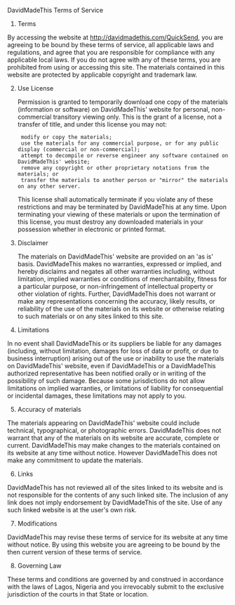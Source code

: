 
										
DavidMadeThis Terms of Service

1. Terms

  By accessing the website at http://davidmadethis.com/QuickSend, you are agreeing to be bound by these terms of service, all applicable laws and regulations, and agree that you are responsible for compliance with any applicable local laws. If you do not agree with any of these terms, you are prohibited from using or accessing this site. The materials contained in this website are protected by applicable copyright and trademark law.

2. Use License

  
    
      Permission is granted to temporarily download one copy of the materials (information or software) on DavidMadeThis' website for personal, non-commercial transitory viewing only. This is the grant of a license, not a transfer of title, and under this license you may not:

      
        modify or copy the materials;
        use the materials for any commercial purpose, or for any public display (commercial or non-commercial);
        attempt to decompile or reverse engineer any software contained on DavidMadeThis' website;
        remove any copyright or other proprietary notations from the materials; or
        transfer the materials to another person or "mirror" the materials on any other server.
      
    
    This license shall automatically terminate if you violate any of these restrictions and may be terminated by DavidMadeThis at any time. Upon terminating your viewing of these materials or upon the termination of this license, you must destroy any downloaded materials in your possession whether in electronic or printed format.
  

3. Disclaimer

  
    The materials on DavidMadeThis' website are provided on an 'as is' basis. DavidMadeThis makes no warranties, expressed or implied, and hereby disclaims and negates all other warranties including, without limitation, implied warranties or conditions of merchantability, fitness for a particular purpose, or non-infringement of intellectual property or other violation of rights.
    Further, DavidMadeThis does not warrant or make any representations concerning the accuracy, likely results, or reliability of the use of the materials on its website or otherwise relating to such materials or on any sites linked to this site.
  

4. Limitations

  In no event shall DavidMadeThis or its suppliers be liable for any damages (including, without limitation, damages for loss of data or profit, or due to business interruption) arising out of the use or inability to use the materials on DavidMadeThis' website, even if DavidMadeThis or a DavidMadeThis authorized representative has been notified orally or in writing of the possibility of such damage. Because some jurisdictions do not allow limitations on implied warranties, or limitations of liability for consequential or incidental damages, these limitations may not apply to you.

5. Accuracy of materials

  The materials appearing on DavidMadeThis' website could include technical, typographical, or photographic errors. DavidMadeThis does not warrant that any of the materials on its website are accurate, complete or current. DavidMadeThis may make changes to the materials contained on its website at any time without notice. However DavidMadeThis does not make any commitment to update the materials.

6. Links

  DavidMadeThis has not reviewed all of the sites linked to its website and is not responsible for the contents of any such linked site. The inclusion of any link does not imply endorsement by DavidMadeThis of the site. Use of any such linked website is at the user's own risk.

7. Modifications

  DavidMadeThis may revise these terms of service for its website at any time without notice. By using this website you are agreeing to be bound by the then current version of these terms of service.

8. Governing Law

  These terms and conditions are governed by and construed in accordance with the laws of Lagos, Nigeria and you irrevocably submit to the exclusive jurisdiction of the courts in that State or location.
									

